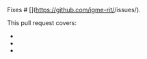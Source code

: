 Fixes # [<issue number>](https://github.com/igme-rit/<repo>/issues/<issue number>).

This pull request covers:

- 
- 
- 